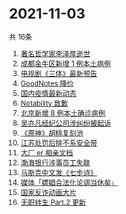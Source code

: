 # 2021-11-03
  共 16条

  <!-- BEGIN -->
  <!-- 最后更新时间:Wed Nov 03 2021 09:11:06 GMT+0000 (Coordinated Universal Time) -->
  1. [著名哲学家李泽厚逝世](https://www.zhihu.com/search?q=李泽厚)
1. [成都金牛区新增 1 例本土病例](https://www.zhihu.com/search?q=成都疫情)
1. [电视剧《三体》最新预告](https://www.zhihu.com/search?q=三体电视剧)
1. [GoodNotes 降价](https://www.zhihu.com/search?q=goodnotes)
1. [国内疫情最新动态](https://www.zhihu.com/search?q=国内疫情)
1. [Notability 致歉](https://www.zhihu.com/search?q=Notability)
1. [北京新增 8 例本土确诊病例](https://www.zhihu.com/search?q=北京疫情)
1. [吴亦凡经纪公司涉纠纷被起诉](https://www.zhihu.com/search?q=吴亦凡)
1. [《原神》胡桃复刻池](https://www.zhihu.com/search?q=原神)
1. [江苏处罚后排不系安全带](https://www.zhihu.com/search?q=安全带)
1. [大厂 er 相亲文档](https://www.zhihu.com/search?q=相亲文档)
1. [渤海银行涉事员工失联](https://www.zhihu.com/search?q=渤海银行)
1. [马斯克中文发《七步诗》](https://www.zhihu.com/search?q=马斯克)
1. [媒体「嫖娼合法化论调当休矣」](https://www.zhihu.com/search?q=嫖娼合法化)
1. [国家反诈动画大片](https://www.zhihu.com/search?q=反诈动画)
1. [无职转生 Part.2 更新 ](https://www.zhihu.com/search?q=无职转生)
  <!-- END -->
  